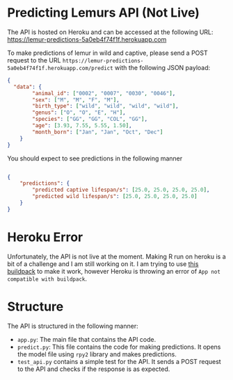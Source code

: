 # Predicting Lemurs API (Not Live)

The API is hosted on Heroku and can be accessed at the following URL: https://lemur-predictions-5a0eb4f74f1f.herokuapp.com

To make predictions of lemur in wild and captive, please send a POST request to the URL 
```https://lemur-predictions-5a0eb4f74f1f.herokuapp.com/predict``` 
with the following JSON payload:

```json
{
  "data": {
        "animal_id": ["0002", "0007", "0030", "0046"],
        "sex": ["M", "M", "F", "M"],
        "birth_type": ["wild", "wild", "wild", "wild"],
        "genus": ["O", "O", "E", "H"],
        "species": ["GG", "GG", "COL", "GG"],
        "age": [3.93, 7.55, 5.55, 1.50],
        "month_born": ["Jan", "Jan", "Oct", "Dec"]
    }
}
```

You should expect to see predictions in the following manner

```json

{
    "predictions": {
        "predicted captive lifespan/s": [25.0, 25.0, 25.0, 25.0],
        "predicted wild lifespan/s": [25.0, 25.0, 25.0, 25.0]
    }
}
```

# Heroku Error

Unfortunately, the API is not live at the moment. Making R run on heroku is a bit of a challenge and I am still working on it. I am trying to use [this buildpack](https://github.com/virtualstaticvoid/heroku-buildpack-r) to make it work, however Heroku is throwing an error of `App not compatible with buildpack`.

# Structure

The API is structured in the following manner:

- `app.py`: The main file that contains the API code. 
- `predict.py`: This file contains the code for making predictions. It opens the model file using `rpy2` library and makes predictions.
- `test_api.py` contains a simple test for the API. It sends a POST request to the API and checks if the response is as expected.